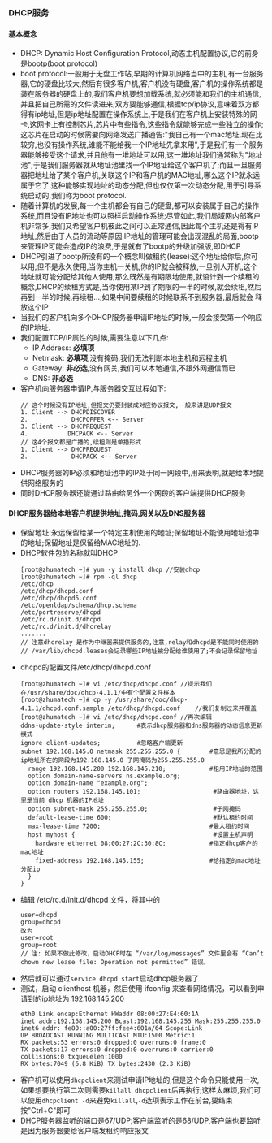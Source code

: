 ### DHCP服务
#### 基本概念
- DHCP: Dynamic Host Configuration Protocol,动态主机配置协议,它的前身是bootp(boot protocol)
- boot protocol:一般用于无盘工作站,早期的计算机网络当中的主机,有一台服务器,它的硬盘比较大,然后有很多客户机,客户机没有硬盘,客户机的操作系统都是装在服务器的硬盘上的,我们客户机要想加载系统,就必须能和我们的主机通信,并且把自己所需的文件读进来;双方要能够通信,根据tcp/ip协议,意味着双方都得有ip地址,但是ip地址配置在操作系统上,于是我们在客户机上安装特殊的网卡,这网卡上有控制芯片,芯片中有些指令,这些指令就能够完成一些独立的操作;这芯片在启动的时候需要向网络发送广播通告:"我自己有一个mac地址,现在比较穷,也没有操作系统,谁能不能给我一个IP地址先拿来用",于是我们有一个服务器能够接受这个请求,并且他有一堆地址可以用,这一堆地址我们通常称为"地址池";于是我们服务器就从地址池里找一个IP地址给这个客户机了;而且一旦服务器把地址给了某个客户机,关联这个IP和客户机的MAC地址,哪么这个IP就永远属于它了.这种能够实现地址的动态分配,但也仅仅第一次动态分配,用于引导系统启动的,我们称为boot protocol.
- 随着计算机的发展,每一个主机都会有自己的硬盘,都可以安装属于自己的操作系统,而且没有IP地址也可以照样启动操作系统;尽管如此,我们局域网内部客户机非常多,我们又希望客户机彼此之间可以正常通信,因此每个主机还是得有IP地址,然后由于人员的流动等原因,IP地址的管理可能会出现混乱的局面,bootp来管理IP可能会造成IP的浪费,于是就有了bootp的升级加强版,即DHCP
- DHCP引进了bootp所没有的一个概念叫做租约(lease):这个地址给你后,你可以用;但不是永久使用,当你主机一关机,你的IP就会被释放,一旦别人开机,这个地址就可能分配给其他人使用;那么既然是有期限地使用,就设计到一个续租的概念,DHCP的续租方式是,当你使用某IP到了期限的一半的时候,就会续租,然后再到一半的时候,再续租...;如果中间要续租的时候联系不到服务器,最后就会 释放这个IP
- 当我们的客户机向多个DHCP服务器申请IP地址的时候,一般会接受第一个响应的IP地址.
- 我们配置TCP/IP属性的时候,需要注意以下几点:
    - IP Address: __必填项__
    - Netmask: __必填项__,没有掩码,我们无法判断本地主机和远程主机
    - Gateway: __非必选__,没有网关,我们可以本地通信,不跟外网通信而已
    - DNS: __非必选__
- 客户机向服务器申请IP,与服务器交互过程如下:
    ```
    // 这个时候没有IP地址,但报文仍要封装成对应协议报文,一般来讲是UDP报文
    1. Client --> DHCPDISCOVER
    2.            DHCPOFFER <-- Server
    3. Client --> DHCPREQUEST
    4.           DHCPACK <-- Server
    // 这4个报文都是广播的,续租则是单播形式
    1. Client --> DHCPREQUEST
    2.            DHCPACK <-- Server
    ```
- DHCP服务器的IP必须和地址池中的IP处于同一网段中,用来表明,就是给本地提供网络服务的
- 同时DHCP服务器还能通过路由给另外一个网段的客户端提供DHCP服务

#### DHCP服务器给本地客户机提供地址,掩码,网关以及DNS服务器
- 保留地址:永远保留给某一个特定主机使用的地址;保留地址不能使用地址池中的地址;保留地址是保留给MAC地址的.
- DHCP软件包的名称就叫DHCP
    ```
    [root@zhumatech ~]# yum -y install dhcp //安装dhcp
    [root@zhumatech ~]# rpm -ql dhcp
    /etc/dhcp
    /etc/dhcp/dhcpd.conf
    /etc/dhcp/dhcpd6.conf
    /etc/openldap/schema/dhcp.schema
    /etc/portreserve/dhcpd
    /etc/rc.d/init.d/dhcpd
    /etc/rc.d/init.d/dhcrelay
    .......
    // 注意dhcrelay 是作为中继器来提供服务的,注意,relay和dhcpd是不能同时使用的
    // /var/lib/dhcpd.leases会记录哪些IP地址被分配给谁使用了;不会记录保留地址
    ```
- dhcpd的配置文件/etc/dhcp/dhcpd.conf
    ```
    [root@zhumatech ~]# vi /etc/dhcp/dhcpd.conf //提示我们在/usr/share/doc/dhcp-4.1.1/中有个配置文件样本
    [root@zhumatech ~]# cp -y /usr/share/doc/dhcp-4.1.1/dhcpd.conf.sample /etc/dhcp/dhcpd.conf    //我们复制过来并覆盖
    [root@zhumatech ~]# vi /etc/dhcp/dhcpd.conf //再次编辑
    ddns-update-style interim;      #表示dhcp服务器和dns服务器的动态信息更新模式
    ignore client-updates;          #忽略客户端更新
    subnet 192.168.145.0 netmask 255.255.255.0 {        #意思是我所分配的ip地址所在的网段为192.168.145.0 子网掩码为255.255.255.0
      range 192.168.145.200 192.168.145.210;            #租用IP地址的范围
      option domain-name-servers ns.example.org;
      option domain-name "example.org";
      option routers 192.168.145.101;                    #路由器地址，这里是当前 dhcp 机器的IP地址
      option subnet-mask 255.255.255.0;                  #子网掩码
      default-lease-time 600;                            #默认租约时间
      max-lease-time 7200;                              #最大租约时间
      host myhost {                                      #设置主机声明
        hardware ethernet 08:00:27:2C:30:8C;            #指定dhcp客户的mac地址
        fixed-address 192.168.145.155;                  #给指定的mac地址分配ip
      }
    }
    ```
- 编辑 /etc/rc.d/init.d/dhcpd 文件，将其中的
    ```
    user=dhcpd
    group=dhcpd
    改为
    user=root
    group=root
    // 注: 如果不做此修改，启动DHCP时在 “/var/log/messages” 文件里会有 “Can’t chown new lease file: Operation not permitted” 错误。
    ```
- 然后就可以通过`service dhcpd start`启动dhcp服务器了
- 测试，启动 clienthost 机器，然后使用 ifconfig 来查看网络情况，可以看到申请到的ip地址为 192.168.145.200
    ```
    eth0 Link encap:Ethernet HWaddr 08:00:27:E4:60:1A
    inet addr:192.168.145.200 Bcast:192.168.145.255 Mask:255.255.255.0
    inet6 addr: fe80::a00:27ff:fee4:601a/64 Scope:Link
    UP BROADCAST RUNNING MULTICAST MTU:1500 Metric:1
    RX packets:53 errors:0 dropped:0 overruns:0 frame:0
    TX packets:17 errors:0 dropped:0 overruns:0 carrier:0
    collisions:0 txqueuelen:1000
    RX bytes:7049 (6.8 KiB) TX bytes:2430 (2.3 KiB)
    ```
- 客户机可以使用`dhcpclient`来测试申请IP地址的,但是这个命令只能使用一次,如果想要执行第二次则需要`killall dhcpclient`后再执行;这样太麻烦,我们可以使用`dhcpclient -d`来避免`killall`,`-d`选项表示工作在前台,要结束按"Ctrl+C"即可
- DHCP服务器监听的端口是67/UDP;客户端监听的是68/UDP,客户端也要监听是因为服务器要给客户端发租约响应报文
